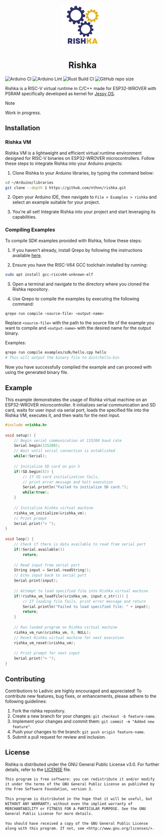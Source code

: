 <p align="center">
    <img src="assets/rishka-logo.png" width="140" />
    <h1 align="center">Rishka</h1>
</p>

![Arduino CI](https://github.com/nthnn/rishka/actions/workflows/arduino_ci.yml/badge.svg) ![Arduino Lint](https://github.com/nthnn/rishka/actions/workflows/arduino_lint.yml/badge.svg) ![Rust Build CI](https://github.com/nthnn/rishka/actions/workflows/rust_ci.yml/badge.svg) ![GitHub repo size](https://img.shields.io/github/repo-size/nthnn/rishka?logo=git&label=Repository%20Size)

Rishka is a RISC-V virtual runtime in C/C++ made for ESP32-WROVER with PSRAM specifically developed as kernel for [Jessy OS](https://github.com/nthnn/Jessy-OS).

> [!NOTE]
> Work in progress.

## Installation

### Rishka VM

Rishka VM is a lightweight and efficient virtual runtime environment designed for RISC-V binaries on ESP32-WROVER microcontrollers. Follow these steps to integrate Rishka into your Arduino projects:

1. Clone Rishka to your Arduino libraries, by typing the command below:

```bash
cd ~/Arduino/libraries
git clone --depth 1 https://github.com/nthnn/rishka.git
```

2. Open your Arduino IDE, then navigate to `File > Examples > rishka` and select an example suitable for your project.

3. You're all set! Integrate Rishka into your project and start leveraging its capabilities.

### Compiling Examples

To compile SDK examples provided with Rishka, follow these steps:

1. If you haven't already, install Qrepo by following the instructions available [here](https://github.com/nthnn/Qrepo).

2. Ensure you have the RISC-V64 GCC toolchain installed by running:

```bash
sudo apt install gcc-riscv64-unknown-elf
```

3. Open a terminal and navigate to the directory where you cloned the Rishka repository.

4. Use Qrepo to compile the examples by executing the following command:

```bash
qrepo run compile <source-file> <output-name>
```

Replace `<source-file>` with the path to the source file of the example you want to compile and `<output-name>` with the desired name for the output binary.

Examples:

```bash
qrepo run compile examples/sdk/hello.cpp hello
# This will output the binary file to dist/hello.bin
```

Now you have successfully compiled the example and can proceed with using the generated binary file.

## Example

This example demonstrates the usage of Rishka virtual machine on an ESP32-WROVER microcontroller. It initializes serial communication and SD card, waits for user input via serial port, loads the specified file into the Rishka VM, executes it, and then waits for the next input.

```cpp
#include <rishka.h>

void setup() {
    // Begin serial communication at 115200 baud rate
    Serial.begin(115200);
    // Wait until serial connection is established
    while(!Serial);

    // Initialize SD card on pin 5
    if(!SD.begin(5)) {
        // If SD card initialization fails, 
        // print error message and halt execution
        Serial.println("Failed to initialize SD card.");
        while(true);
    }

    // Initialize Rishka virtual machine
    rishka_vm_initialize(&rishka_vm);
    // Print prompt
    Serial.print("> ");
}

void loop() {
    // Check if there is data available to read from serial port
    if(!Serial.available())
        return;

    // Read input from serial port
    String input = Serial.readString();
    // Echo input back to serial port
    Serial.print(input);

    // Attempt to load specified file into Rishka virtual machine
    if(!rishka_vm_loadfile(&rishka_vm, input.c_str())) {
        // If loading file fails, print error message and return
        Serial.println("Failed to load specified file: " + input);
        return;
    }

    // Run loaded program on Rishka virtual machine
    rishka_vm_run(&rishka_vm, 0, NULL);
    // Reset Rishka virtual machine for next execution
    rishka_vm_reset(&rishka_vm);

    // Print prompt for next input
    Serial.print("> ");
}
```

## Contributing

Contributions to Ladivic are highly encouraged and appreciated! To contribute new features, bug fixes, or enhancements, please adhere to the following guidelines:

1. Fork the rishka repository.
2. Create a new branch for your changes: `git checkout -b feature-name`.
3. Implement your changes and commit them: `git commit -m "Added new feature"`.
4. Push your changes to the branch: `git push origin feature-name`.
5. Submit a pull request for review and inclusion.

## License

Rishka is distributed under the GNU General Public License v3.0. For further details, refer to the [LICENSE](LICENSE) file.

```
This program is free software: you can redistribute it and/or modify  
it under the terms of the GNU General Public License as published by  
the Free Software Foundation, version 3.

This program is distributed in the hope that it will be useful, but 
WITHOUT ANY WARRANTY; without even the implied warranty of 
MERCHANTABILITY or FITNESS FOR A PARTICULAR PURPOSE. See the GNU 
General Public License for more details.

You should have received a copy of the GNU General Public License 
along with this program. If not, see <http://www.gnu.org/licenses/>.
```